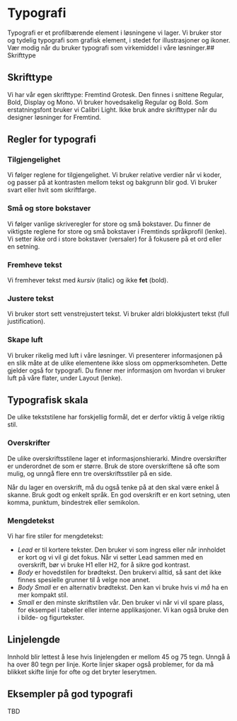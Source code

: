# Typografi

Typografi er et profilbærende element i løsningene vi lager. Vi bruker stor og tydelig typografi som grafisk element, i stedet for illustrasjoner og ikoner. Vær modig når du bruker typografi som virkemiddel i våre løsninger.## Skrifttype

## Skrifttype
Vi har vår egen skrifttype: Fremtind Grotesk. Den finnes i snittene Regular, Bold, Display og Mono. Vi bruker hovedsakelig Regular og Bold. Som erstatningsfont bruker vi Calibri Light. Ikke bruk andre skrifttyper når du designer løsninger for Fremtind.

## Regler for typografi

### Tilgjengelighet
Vi følger reglene for tilgjengelighet. Vi bruker relative verdier når vi koder, og passer på at kontrasten mellom tekst og bakgrunn blir god. Vi bruker svart eller hvit som skriftfarge.

### Små og store bokstaver
Vi følger vanlige skriveregler for store og små bokstaver. Du finner de viktigste reglene for store og små bokstaver i Fremtinds språkprofil (lenke). Vi setter ikke ord i store bokstaver (versaler) for å fokusere på et ord eller en setning.

### Fremheve tekst
Vi fremhever tekst med _kursiv_ (italic) og ikke __fet__ (bold).

### Justere tekst
Vi bruker stort sett venstrejustert tekst. Vi bruker aldri blokkjustert tekst (full justification).

### Skape luft
Vi bruker rikelig med luft i våre løsninger. Vi presenterer informasjonen på en slik måte at de ulike elementene ikke sloss om oppmerksomheten. Dette gjelder også for typografi. Du finner mer informasjon om hvordan vi bruker luft på våre flater, under Layout (lenke).

## Typografisk skala
De ulike tekststilene har forskjellig formål, det er derfor viktig å velge riktig stil.

### Overskrifter
De ulike overskriftsstilene lager et informasjonshierarki. Mindre overskrifter er underordnet de som er større. Bruk de store overskriftene så ofte som mulig, og unngå flere enn tre overskriftsstiler på en side.

Når du lager en overskrift, må du også tenke på at den skal være enkel å skanne. Bruk godt og enkelt språk. En god overskrift er en kort setning, uten komma, punktum, bindestrek eller semikolon.

### Mengdetekst
Vi har fire stiler for mengdetekst:
- _Lead_ er til kortere tekster. Den bruker vi som ingress eller når innholdet er kort og vi vil gi det fokus. Når vi setter Lead sammen med en overskrift, bør vi bruke H1 eller H2, for å sikre god kontrast.
- _Body_ er hovedstilen for brødtekst. Den brukervi alltid, så sant det ikke finnes spesielle grunner til å velge noe annet. 
- _Body Small_ er en alternativ brødtekst. Den kan vi bruke hvis vi _må_ ha en mer kompakt stil. 
- _Small_ er den minste skriftstilen vår. Den bruker vi når vi vil spare plass, for eksempel i tabeller eller interne applikasjoner. Vi kan også bruke den i bilde- og figurtekster.

## Linjelengde
Innhold blir lettest å lese hvis linjelengden er mellom 45 og 75 tegn. Unngå å ha over 80 tegn per linje. Korte linjer skaper også problemer, for da må blikket skifte linje for ofte og det bryter leserytmen. 

## Eksempler på god typografi
TBD
